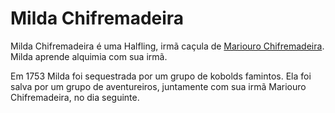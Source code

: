 <!-- TITLE: Milda Chifremadeira -->
<!-- SUBTITLE: A quick summary of Milda Chifremadeira -->

# Milda Chifremadeira
Milda Chifremadeira é uma Halfling, irmã caçula de [Mariouro Chifremadeira](http://localhost/individuos/mariouro-chifremadeira#mariouro-chifremadeira). Milda aprende alquimia com sua irmã.

Em 1753 Milda foi sequestrada por um grupo de kobolds famintos. Ela foi salva por um grupo de aventureiros, juntamente com sua irmã Mariouro Chifremadeira, no dia seguinte.